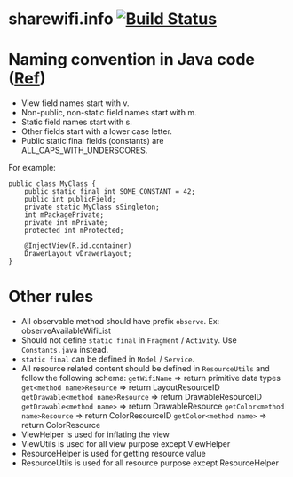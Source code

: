 sharewifi.info [![Build Status](https://api.shippable.com/projects/551732065ab6cc1352ae3af8/badge?branchName=master)](https://app.shippable.com/projects/551732065ab6cc1352ae3af8/builds/latest)
===============

# Naming convention in Java code ([Ref](http://source.android.com/source/code-style.html#follow-field-naming-conventions))

- View field names start with v.
- Non-public, non-static field names start with m.
- Static field names start with s.
- Other fields start with a lower case letter.
- Public static final fields (constants) are ALL_CAPS_WITH_UNDERSCORES.

For example:

```
public class MyClass {
    public static final int SOME_CONSTANT = 42;
    public int publicField;
    private static MyClass sSingleton;
    int mPackagePrivate;
    private int mPrivate;
    protected int mProtected;
    
    @InjectView(R.id.container)
    DrawerLayout vDrawerLayout;
}
```

# Other rules

- All observable method should have prefix `observe`. Ex: observeAvailableWifiList
- Should not define `static final` in `Fragment` / `Activity`. Use `Constants.java` instead.
- `static final` can be defined in `Model` / `Service`.
- All resource related content should be defined in `ResourceUtils` and follow the following schema:
`getWifiName` => return primitive data types
`get<method name>Resource` => return LayoutResourceID
`getDrawable<method name>Resource` => return DrawableResourceID
`getDrawable<method name>` => return DrawableResource
`getColor<method name>Resource` => return ColorResourceID
`getColor<method name>` => return ColorResource
- ViewHelper is used for inflating the view
- ViewUtils is used for all view purpose except ViewHelper
- ResourceHelper is used for getting resource value
- ResourceUtils is used for all resource purpose except ResourceHelper